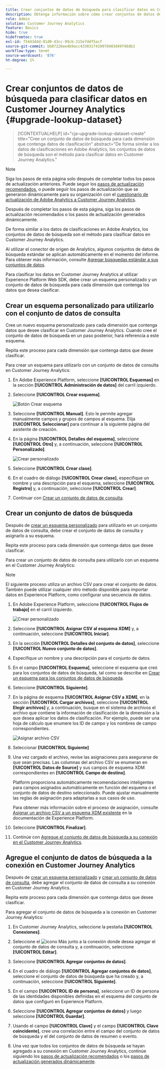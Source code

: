 ```yaml
---
title: Crear conjuntos de datos de búsqueda para clasificar datos en Customer Journey Analytics
description: Obtenga información sobre cómo crear conjuntos de datos de búsqueda para clasificar datos en Customer Journey Analytics
role: Admin
solution: Customer Journey Analytics
feature: Basics
hide: true
hidefromtoc: true
exl-id: f5443ddd-81d0-43cc-99cb-215e7ddf5acf
source-git-commit: bb87226ee4b9acc433031f41997d403d49f48db3
workflow-type: tm+mt
source-wordcount: '876'
ht-degree: 1%

---
```


# Crear conjuntos de datos de búsqueda para clasificar datos en Customer Journey Analytics {#upgrade-lookup-dataset}

<!-- markdownlint-disable MD034 -->

>[!CONTEXTUALHELP]
>id="cja-upgrade-lookup-dataset-create"
>title="Cree un conjunto de datos de búsqueda para cada dimensión que contenga datos de clasificación"
>abstract="De forma similar a los datos de clasificaciones en Adobe Analytics, los conjuntos de datos de búsqueda son el método para clasificar datos en Customer Journey Analytics."

<!-- markdownlint-enable MD034 -->

>[!NOTE]
> 
>Siga los pasos de esta página solo después de completar todos los pasos de actualización anteriores. Puede seguir los [pasos de actualización recomendados](/help/getting-started/cja-upgrade/cja-upgrade-recommendations.md#recommended-upgrade-steps-for-most-organizations), o puede seguir los pasos de actualización que se generaron dinámicamente para su organización con el [cuestionario de actualización de Adobe Analytics a Customer Journey Analytics](https://gigazelle.github.io/cja-ttv/).
>
>Después de completar los pasos de esta página, siga los pasos de actualización recomendados o los pasos de actualización generados dinámicamente.

De forma similar a los datos de clasificaciones en Adobe Analytics, los conjuntos de datos de búsqueda son el método para clasificar datos en Customer Journey Analytics.

Al utilizar el conector de origen de Analytics, algunos conjuntos de datos de búsqueda estándar se aplican automáticamente en el momento del informe. Para obtener más información, consulte [Agregar búsquedas estándar a sus conjuntos de datos](/help/connections/standard-lookups.md).

Para clasificar los datos en Customer Journey Analytics al utilizar Experience Platform Web SDK, debe crear un esquema personalizado y un conjunto de datos de búsqueda para cada dimensión que contenga los datos que desea clasificar.

## Crear un esquema personalizado para utilizarlo con el conjunto de datos de consulta

Cree un nuevo esquema personalizado para cada dimensión que contenga datos que desee clasificar en Customer Journey Analytics. Cuando cree el conjunto de datos de búsqueda en un paso posterior, hará referencia a este esquema.

Repita este proceso para cada dimensión que contenga datos que desee clasificar.

Para crear un esquema para utilizarlo con un conjunto de datos de consulta en Customer Journey Analytics:

1. En Adobe Experience Platform, seleccione **[!UICONTROL Esquemas]** en la sección **[!UICONTROL Administración de datos]** del carril izquierdo.

1. Seleccione **[!UICONTROL Crear esquema]**.

   ![Botón Crear esquema](assets/schema-create.png)

1. Seleccione **[!UICONTROL Manual]**. Esto le permite agregar manualmente campos y grupos de campos al esquema. Elija **[!UICONTROL Seleccionar]** para continuar a la siguiente página del asistente de creación.

1. En la página **[!UICONTROL Detalles del esquema]**, seleccione **[!UICONTROL Otro]** y, a continuación, seleccione **[!UICONTROL Personalizado]**.

   ![Crear personalizado](assets/schema-custom.png)

1. Seleccione **[!UICONTROL Crear clase]**.

   <!-- add screenshot -->

1. En el cuadro de diálogo **[!UICONTROL Crear clase]**, especifique un nombre y una descripción para el esquema, seleccione **[!UICONTROL Registro]** y, a continuación, seleccione **[!UICONTROL Crear]**.

1. Continuar con [Crear un conjunto de datos de consulta](#create-a-lookup-dataset).

## Crear un conjunto de datos de búsqueda

Después de [crear un esquema personalizado](#create-a-custom-schema-to-use-with-the-lookup-dataset) para utilizarlo en un conjunto de datos de consulta, debe crear el conjunto de datos de consulta y asignarlo a su esquema.

Repita este proceso para cada dimensión que contenga datos que desee clasificar.

Para crear un conjunto de datos de consulta para utilizarlo con un esquema en el Customer Journey Analytics:

>[!NOTE]
>
>El siguiente proceso utiliza un archivo CSV para crear el conjunto de datos. También puede utilizar cualquier otro método disponible para importar datos en Experience Platform, como configurar una secuencia de datos.

1. En Adobe Experience Platform, seleccione **[!UICONTROL Flujos de trabajo]** en el carril izquierdo.

   ![Crear personalizado](assets/lookup-dataset-workflows.png)

1. Seleccione **[!UICONTROL Asignar CSV al esquema XDM]** y, a continuación, seleccione **[!UICONTROL Iniciar]**.

1. En la sección **[!UICONTROL Detalles del conjunto de datos]**, seleccione **[!UICONTROL Nuevo conjunto de datos]**.

1. Especifique un nombre y una descripción para el conjunto de datos.

1. En el campo **[!UICONTROL Esquema]**, seleccione el esquema que creó para los conjuntos de datos de búsqueda, tal como se describe en [Crear un esquema para los conjuntos de datos de búsqueda](#create-a-schema-for-lookup-datasets).

1. Seleccione **[!UICONTROL Siguiente]**.

1. En la página de esquema **[!UICONTROL Asignar CSV a XDM]**, en la sección **[!UICONTROL Cargar archivos]**, seleccione **[!UICONTROL Elegir archivos]** y, a continuación, busque en el sistema de archivos el archivo que contiene la información de clasificación de la dimensión a la que desea aplicar los datos de clasificación. Por ejemplo, puede ser una hoja de cálculo que enumere los ID de campo y los nombres de campo correspondientes. <!-- correct? How can I better explain what this file is?-->

   ![Asignar archivo CSV](assets/lookup-map-csv.png)

1. Seleccionar **[!UICONTROL Siguiente]**

1. Una vez cargado el archivo, revise las asignaciones para asegurarse de que sean precisas. Las columnas del archivo CSV se enumeran en **[!UICONTROL Datos de Source]** y sus campos de esquema XDM correspondientes en **[!UICONTROL Campo de destino]**.

   Platform proporciona automáticamente recomendaciones inteligentes para campos asignados automáticamente en función del esquema o el conjunto de datos de destino seleccionado. Puede ajustar manualmente las reglas de asignación para adaptarlas a sus casos de uso.

   Para obtener más información sobre el proceso de asignación, consulte [Asignar un archivo CSV a un esquema XDM existente](https://experienceleague.adobe.com/en/docs/experience-platform/ingestion/tutorials/map-csv/existing-schema) en la documentación de Experience Platform.

1. Seleccione **[!UICONTROL Finalizar]**.

1. Continúe con [Agregue el conjunto de datos de búsqueda a su conexión en el Customer Journey Analytics](#add-the-lookup-dataset-to-your-connection-in-customer-journey-analytics).

## Agregue el conjunto de datos de búsqueda a la conexión en Customer Journey Analytics

Después de [crear un esquema personalizado](#create-a-custom-schema-to-use-with-the-lookup-dataset) y [crear un conjunto de datos de consulta](#create-a-lookup-dataset), debe agregar el conjunto de datos de consulta a su conexión en Customer Journey Analytics.

Repita este proceso para cada dimensión que contenga datos que desee clasificar.

Para agregar el conjunto de datos de búsqueda a la conexión en Customer Journey Analytics:

1. En Customer Journey Analytics, seleccione la pestaña **[!UICONTROL Conexiones]**.

1. Seleccione el ![icono Más](assets/More.svg) junto a la conexión donde desea agregar el conjunto de datos de consulta y, a continuación, seleccione **[!UICONTROL Editar]**.

   <!-- add screenshot -->

1. Seleccione **[!UICONTROL Agregar conjuntos de datos]**.

1. En el cuadro de diálogo **[!UICONTROL Agregar conjuntos de datos]**, seleccione el conjunto de datos de búsqueda que ha creado y, a continuación, seleccione **[!UICONTROL Siguiente]**.

1. En el campo **[!UICONTROL ID de persona]**, seleccione un ID de persona de las identidades disponibles definidas en el esquema del conjunto de datos que configuró en Experience Platform. <!-- fill out other fields? -->

1. Seleccione **[!UICONTROL Agregar conjuntos de datos]** y luego seleccione **[!UICONTROL Guardar]**.

   <!-- is there a step right in between here where you select the dataset -->

1. Usando el campo **[!UICONTROL Clave]** y el campo **[!UICONTROL Clave coincidente]**, cree una correlación entre el campo del conjunto de datos de búsqueda y el del conjunto de datos de resumen o evento.

1. Una vez que todos los conjuntos de datos de búsqueda se hayan agregado a su conexión en Customer Journey Analytics, continúe siguiendo los [pasos de actualización recomendados](/help/getting-started/cja-upgrade/cja-upgrade-recommendations.md#recommended-upgrade-steps-for-most-organizations) o los [pasos de actualización generados dinámicamente](https://gigazelle.github.io/cja-ttv/).


